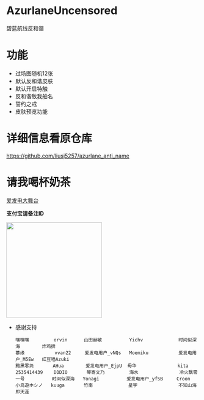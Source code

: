 # AzurlaneUncensored

 碧蓝航线反和谐

# 功能
* 过场图随机12张
* 默认反和谐皮肤
* 默认开启特触
* 反和谐敌我船名
* 誓约之戒
* 皮肤预览功能

# 详细信息看原仓库

https://github.com/liusj5257/azurlane_anti_name

# 请我喝杯奶茶

[爱发电大舞台](https://afdian.net/a/azurlane_anti_name)

**支付宝请备注ID**

 <img src="https://github.com/liusj5257/azurlane_anti_name/assets/87109954/7a8d312f-b7a0-48dc-b8ec-7f897828bc94" width="250">

* 感谢支持
      
      嘿嘿嘿         orvin      山田赫敏          Yichv             时间似深海        炸鸡排
      慕缘           vvan22     爱发电用户_vNQs   Moemiku           爱发电用户_M5Ew   红豆喵Azuki
      黯黑零尧       AHua        爱发电用户_EjpU  毋华               kita
      2535414439    DDDIO       琴寄文乃         海水               冷火飘零
      一号          时间似深海   Yonagi          爱发电用户_yfSB     Croon
      小鳥遊ホシノ   kuuga       竹南             星宇               不知山海即天涯
